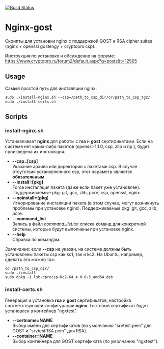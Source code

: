 [![Build Status](https://travis-ci.org/fullincome/nginx-gost.svg?branch=master)](https://travis-ci.org/fullincome/nginx-gost)
# Nginx-gost
Скрипты для установки nginx с поддержкой GOST и RSA cipher suites (nginx + openssl gostengy + cryptopro csp).  
  
Инструкция по установке и обсуждение на форуме:  
https://www.cryptopro.ru/forum2/default.aspx?g=posts&t=12505

## Usage
Самый простой путь для инсталяции nginx:
```
sudo ./install-nginx.sh --csp=/path_to_csp_dir/or/path_to_csp_tgz/
sudo ./install-certs.sh
```

## Scripts
### install-nginx.sh
Устанавливает **nginx** для работы с **rsa** и **gost** сертификатами. Если на системе нет каких-либо пакетов (openssl-1.1.0, csp, zlib и пр.), будет произведена их инсталяция.

- **\-\-csp=[csp]**  
Указание архива или директории с пакетами csp. В случае отсутствия установленного csp, этот параметр является **обязательным**.
- **\-\-install=[pkg]**  
Force инсталяция пакета (даже если пакет уже установлен). Поддерживаемые pkg: git, gcc, zlib, pcre, csp, openssl, nginx.
- **\-\-noinstall=[pkg]**  
Игнорирование инсталяции пакета (в этом случае, могут возникнуть проблемы при установке nginx). Поддерживаемые pkg: git, gcc, zlib, pcre.
- **\-\-command_list**  
Запись в файл *command_list.txt* списка команд для конкретной системы, которые будут выполнены при установке nginx.
- **\-\-help**  
Справка по командам.

*Замечание*: если **\-\-csp** не указан, на системе должны быть установлены пакеты csp как kc1, так и kc2. На Ubuntu, например, сделать это можно так:
```
cd /path_to_csp_dir/
sudo ./install
sudo dpkg -i lsb-cprocsp-kc2-64_4.0.0-5_amd64.deb
```

### install-certs.sh
 Генерация и установка **rsa** и **gost** сертификатов, настройка соответствующей конфигурации **nginx**.  Гостовый сертификат будет установлен в контейнер "ngxtest".
 
- **\-\-certname=NAME**  
Выбор имени для сертификатов (по умолчанию "srvtest.pem" для GOST и "srvtestRSA.pem" для RSA).
- **\-\-container=NAME**  
Выбор контейнера для GOST сертификата (по умолчанию "ngxtest").
